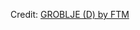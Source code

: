 <div id="observablehq-7efa7a9e"></div>
<p>Credit: <a href="https://observablehq.com/d/868172349b01ecd3">GROBLJE (D) by FTM</a></p>

<link rel="stylesheet" href="https://cdn.jsdelivr.net/npm/@observablehq/inspector@5/dist/inspector.css">
<script type="module">
import {Runtime, Inspector} from "https://cdn.jsdelivr.net/npm/@observablehq/runtime@5/dist/runtime.js";
import define from "https://api.observablehq.com/d/868172349b01ecd3.js?";
new Runtime().module(define, Inspector.into("#observablehq-7efa7a9e"));
</script>
